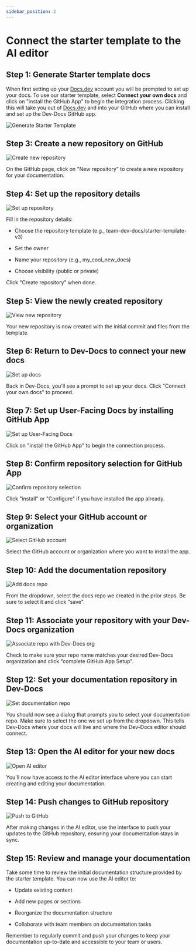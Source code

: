 ```yaml
---
sidebar_position: 2
---
```




# Connect the starter template to the AI editor

## Step 1: Generate Starter template docs

When first setting up your [Docs.dev](http://Docs.dev) account you will be prompted to set up your docs. To use our starter template, select **Connect your own docs** and click on "install the GitHub App" to begin the integration process. Clicking this will take you out of [Docs.dev](http://Docs.dev) and into your GitHub where you can install and set up the Dev-Docs GitHub app.

![Generate Starter Template](/img/connect_the_starter_template_to_the_ai_editor/step_8.png)

## Step 3: Create a new repository on GitHub

![Create new repository](/img/connect_the_starter_template_to_the_ai_editor/step_4.png)

On the GitHub page, click on "New repository" to create a new repository for your documentation.

## Step 4: Set up the repository details

![Set up repository](/img/connect_the_starter_template_to_the_ai_editor/step_5.png)

Fill in the repository details:

* Choose the repository template (e.g., team-dev-docs/starter-template-v3)

* Set the owner

* Name your repository (e.g., my\_cool\_new\_docs)

* Choose visibility (public or private)

Click "Create repository" when done.

## Step 5: View the newly created repository

![View new repository](/img/connect_the_starter_template_to_the_ai_editor/step_7.png)

Your new repository is now created with the initial commit and files from the template.

## Step 6: Return to Dev-Docs to connect your new docs

![Set up docs](/img/connect_the_starter_template_to_the_ai_editor/step_8.png)

Back in Dev-Docs, you'll see a prompt to set up your docs. Click "Connect your own docs" to proceed.

## Step 7: Set up User-Facing Docs by installing GitHub App

![Set up User-Facing Docs](/img/connect_the_starter_template_to_the_ai_editor/step_11.png)

Click on "install the GitHub App" to begin the connection process.

## Step 8: Confirm repository selection for GitHub App

![Confirm repository selection](/img/connect_the_starter_template_to_the_ai_editor/step_13.png)

Click "install" or "Configure" if you have installed the app already.

## Step 9: Select your GitHub account or organization

![Select GitHub account](/img/connect_the_starter_template_to_the_ai_editor/step_16.png)

Select the GitHub account or organization where you want to install the app.

## Step 10: Add the documentation repository

![Add docs repo](/img/connect_the_starter_template_to_the_ai_editor/step_17.png)

From the dropdown, select the docs repo we created in the prior steps. Be sure to select it and click "save".

## Step 11: Associate your repository with your Dev-Docs organization

![Associate repo with Dev-Docs org](/img/connect_the_starter_template_to_the_ai_editor/step_22.png)

Check to make sure your repo name matches your desired Dev-Docs organization and click "complete GitHub App Setup".

## Step 12: Set your documentation repository in Dev-Docs

![Set documentation repo](/img/connect_the_starter_template_to_the_ai_editor/step_25.png)

You should now see a dialog that prompts you to select your documentation repo. Make sure to select the one we set up from the dropdown. This tells Dev-Docs where your docs will live and where the Dev-Docs editor should connect.

## Step 13: Open the AI editor for your new docs

![Open AI editor](/img/starter_template_edit_docs.png)

You'll now have access to the AI editor interface where you can start creating and editing your documentation.

## Step 14: Push changes to GitHub repository

![Push to GitHub](/img/connect_the_starter_template_to_the_ai_editor/step_28.png)

After making changes in the AI editor, use the interface to push your updates to the GitHub repository, ensuring your documentation stays in sync.

## Step 15: Review and manage your documentation

Take some time to review the initial documentation structure provided by the starter template. You can now use the AI editor to:

* Update existing content

* Add new pages or sections

* Reorganize the documentation structure

* Collaborate with team members on documentation tasks

Remember to regularly commit and push your changes to keep your documentation up-to-date and accessible to your team or users.
